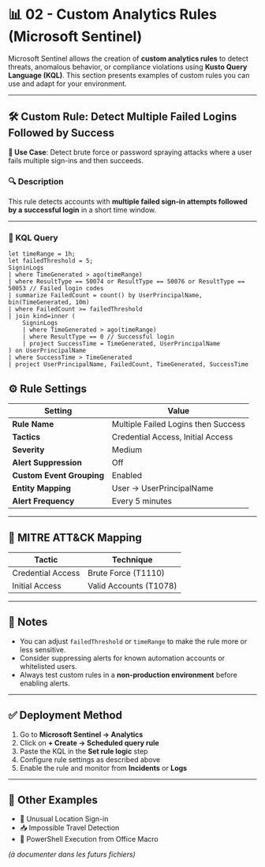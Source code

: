 # 📊 02 - Custom Analytics Rules (Microsoft Sentinel)

Microsoft Sentinel allows the creation of **custom analytics rules** to detect threats, anomalous behavior, or compliance violations using **Kusto Query Language (KQL)**. This section presents examples of custom rules you can use and adapt for your environment.

---

## 🛠️ Custom Rule: Detect Multiple Failed Logins Followed by Success

**📌 Use Case**: Detect brute force or password spraying attacks where a user fails multiple sign-ins and then succeeds.

### 🔍 Description

This rule detects accounts with **multiple failed sign-in attempts followed by a successful login** in a short time window.

---

### 📄 KQL Query

```kusto
let timeRange = 1h;
let failedThreshold = 5;
SigninLogs
| where TimeGenerated > ago(timeRange)
| where ResultType == 50074 or ResultType == 50076 or ResultType == 50053 // Failed login codes
| summarize FailedCount = count() by UserPrincipalName, bin(TimeGenerated, 10m)
| where FailedCount >= failedThreshold
| join kind=inner (
    SigninLogs
    | where TimeGenerated > ago(timeRange)
    | where ResultType == 0 // Successful login
    | project SuccessTime = TimeGenerated, UserPrincipalName
) on UserPrincipalName
| where SuccessTime > TimeGenerated
| project UserPrincipalName, FailedCount, TimeGenerated, SuccessTime
```

## ⚙️ Rule Settings

| Setting                  | Value                                |
|--------------------------|--------------------------------------|
| **Rule Name**            | Multiple Failed Logins then Success  |
| **Tactics**              | Credential Access, Initial Access    |
| **Severity**             | Medium                               |
| **Alert Suppression**    | Off                                  |
| **Custom Event Grouping**| Enabled                              |
| **Entity Mapping**       | User → UserPrincipalName             |
| **Alert Frequency**      | Every 5 minutes                      |

---

## 🧩 MITRE ATT&CK Mapping

| Tactic             | Technique                    |
|--------------------|------------------------------|
| Credential Access  | Brute Force (T1110)          |
| Initial Access     | Valid Accounts (T1078)       |

---

## 📌 Notes

- You can adjust `failedThreshold` or `timeRange` to make the rule more or less sensitive.
- Consider suppressing alerts for known automation accounts or whitelisted users.
- Always test custom rules in a **non-production environment** before enabling alerts.

---

## ✅ Deployment Method

1. Go to **Microsoft Sentinel → Analytics**
2. Click on **+ Create → Scheduled query rule**
3. Paste the KQL in the **Set rule logic** step
4. Configure rule settings as described above
5. Enable the rule and monitor from **Incidents** or **Logs**

---

## 📂 Other Examples

- 🔎 Unusual Location Sign-in  
- 📥 Impossible Travel Detection  
- 🐚 PowerShell Execution from Office Macro  

*(à documenter dans les futurs fichiers)*
